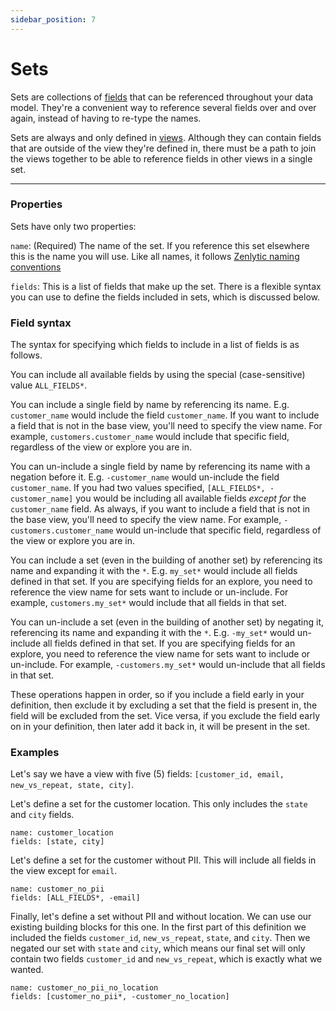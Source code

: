 ```yaml
---
sidebar_position: 7
---
```


# Sets

Sets are collections of [fields](9_field.md) that can be referenced throughout your data model. They're a convenient way to reference several fields over and over again, instead of having to re-type the names.

Sets are always and only defined in [views](6_view.md). Although they can contain fields that are outside of the view they're defined in, there must be a path to join the views together to be able to reference fields in other views in a single set.

---

### Properties

Sets have only two properties:

`name`: (Required) The name of the set. If you reference this set elsewhere this is the name you will use. Like all names, it follows [Zenlytic naming conventions](1_data_modeling.md#naming-conventions)

`fields`: This is a list of fields that make up the set. There is a flexible syntax you can use to define the fields included in sets, which is discussed below.


### Field syntax

The syntax for specifying which fields to include in a list of fields is as follows.

You can include all available fields by using the special (case-sensitive) value `ALL_FIELDS*`.

You can include a single field by name by referencing its name. E.g. `customer_name` would include the field `customer_name`. If you want to include a field that is not in the base view, you'll need to specify the view name. For example, `customers.customer_name` would include that specific field, regardless of the view or explore you are in.

You can un-include a single field by name by referencing its name with a negation before it. E.g. `-customer_name` would un-include the field `customer_name`. If you had two values specified, `[ALL_FIELDS*, -customer_name]` you would be including all available fields *except for* the `customer_name` field. As always, if you want to include a field that is not in the base view, you'll need to specify the view name. For example, `-customers.customer_name` would un-include that specific field, regardless of the view or explore you are in.

You can include a set (even in the building of another set) by referencing its name and expanding it with the `*`. E.g. `my_set*` would include all fields defined in that set. If you are specifying fields for an explore, you need to reference the view name for sets want to include or un-include. For example, `customers.my_set*` would include that all fields in that set.

You can un-include a set (even in the building of another set) by negating it, referencing its name and expanding it with the `*`. E.g. `-my_set*` would un-include all fields defined in that set. If you are specifying fields for an explore, you need to reference the view name for sets want to include or un-include. For example, `-customers.my_set*` would un-include that all fields in that set.


These operations happen in order, so if you include a field early in your definition, then exclude it by excluding a set that the field is present in, the field will be excluded from the set. Vice versa, if you exclude the field early on in your definition, then later add it back in, it will be present in the set.

### Examples

Let's say we have a view with five (5) fields: `[customer_id, email, new_vs_repeat, state, city]`.

Let's define a set for the customer location. This only includes the `state` and `city` fields.
```
name: customer_location
fields: [state, city]
```

Let's define a set for the customer without PII. This will include all fields in the view except for `email`.
```
name: customer_no_pii
fields: [ALL_FIELDS*, -email]
```

Finally, let's define a set without PII and without location. We can use our existing building blocks for this one. In the first part of this definition we included the fields `customer_id`, `new_vs_repeat`, `state`, and `city`. Then we negated our set with `state` and `city`, which means our final set will only contain two fields `customer_id` and `new_vs_repeat`, which is exactly what we wanted.
```
name: customer_no_pii_no_location
fields: [customer_no_pii*, -customer_no_location]
```
